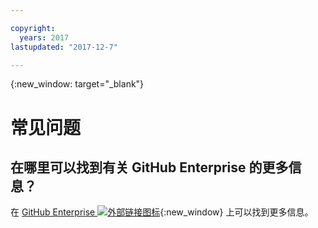 ```yaml
---

copyright:
  years: 2017
lastupdated: "2017-12-7"

---
```



{:new_window: target="_blank"}


# 常见问题

## 在哪里可以找到有关 GitHub Enterprise 的更多信息？

在 [GitHub Enterprise ![外部链接图标](../../icons/launch-glyph.svg "外部链接图标")](https://enterprise.github.com/features){:new_window} 上可以找到更多信息。
